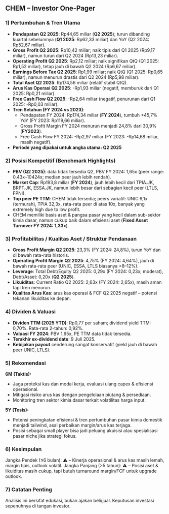 ## CHEM – Investor One-Pager

### 1) Pertumbuhan & Tren Utama
- **Pendapatan Q2 2025**: Rp44,65 miliar (**Q2 2025**); turun dibanding kuartal sebelumnya (**Q1 2025**: Rp62,33 miliar) dan YoY (Q2 2024: Rp52,67 miliar).
- **Gross Profit Q2 2025**: Rp10,42 miliar; naik tipis dari Q1 2025 (Rp9,17 miliar), namun turun dari Q2 2024 (Rp13,23 miliar).
- **Operating Profit Q2 2025**: Rp2,12 miliar; naik signifikan QtQ (Q1 2025: Rp1,52 miliar), tetap jauh di bawah Q2 2024 (Rp6,67 miliar).
- **Earnings Before Tax Q2 2025**: Rp1,99 miliar; naik QtQ (Q1 2025: Rp0,65 miliar), namun menurun drastis dari Q2 2024 (Rp5,98 miliar).
- **Total Aset Q2 2025**: Rp174,56 miliar (relatif stabil QtQ).
- **Arus Kas Operasi Q2 2025**: -Rp1,93 miliar (negatif, memburuk dari Q1 2025: Rp0,21 miliar).
- **Free Cash Flow Q2 2025**: -Rp2,64 miliar (negatif, penurunan dari Q1 2025: -Rp0,03 miliar).
- **Tren Setahun (FY 2024 vs 2023)**:
  - Pendapatan FY 2024: Rp174,34 miliar (**FY 2024**), tumbuh +45,7% YoY (FY 2023: Rp119,66 miliar).
  - Gross Profit Margin FY 2024 menurun menjadi 24,8% dari 30,9% (**FY2023**).
  - Free Cash Flow FY 2024: -Rp2,97 miliar (FY 2023: -Rp14,68 miliar, masih negatif).
- **Periode yang dipakai untuk angka utama: Q2 2025**

### 2) Posisi Kompetitif (Benchmark Highlights)
- **PBV (Q2 2025)**: data tidak tersedia Q2, PBV FY 2024: 1,65x (peer range: 0,43x–10424x; median peer jauh lebih rendah).
- **Market Cap**: Rp193,8 miliar (**FY 2024**), jauh lebih kecil dari TPIA.JK, BRPT.JK, ESSA.JK, namun lebih besar dari sebagian kecil peer (LTLS, FPNI).
- **Top peer PE TTM**: CHEM tidak tersedia; peers variatif: UNIC 9,1x (termurah), TPIA 32,3x, rata-rata peer di atas 10x, banyak yang extremely high due to low profit.
- CHEM memiliki basis aset & pangsa pasar yang kecil dalam sub-sektor kimia dasar, namun cukup baik dalam efisiensi aset (**Fixed Asset Turnover FY 2024: 1,33x**).

### 3) Profitabilitas / Kualitas Aset / Struktur Pendanaan
- **Gross Profit Margin Q2 2025**: 23,3% (FY 2024: 24,8%), turun YoY dan di bawah rata-rata historis.
- **Operating Profit Margin Q2 2025**: 4,75% (FY 2024: 4,64%), jauh di bawah rata-rata peer (UNIC, ESSA, LTLS biasanya >8–12%).
- **Leverage**: Total Debt/Equity Q2 2025: 0,29x (FY 2024: 0,23x; moderat), Debt/Asset: 0,20x (**Q2 2025**).
- **Likuiditas**: Current Ratio Q2 2025: 2,63x (FY 2024: 2,65x), masih aman tapi tren menurun.
- **Kualitas Arus Kas**: arus kas operasi & FCF Q2 2025 negatif – potensi tekanan likuiditas ke depan.

### 4) Dividen & Valuasi
- **Dividen TTM (2025 YTD)**: Rp0,77 per saham; dividend yield TTM: 0,70%. Rata-rata 2-tahun: 0,92%.
- **Valuasi FY 2024**: PBV 1,65x, PE TTM data tidak tersedia.
- **Terakhir ex-dividend date**: 9 Juli 2025.
- **Kebijakan payout** cenderung sangat konservatif (yield jauh di bawah peer UNIC, LTLS).

### 5) Rekomendasi
**6M (Taktis):**
- Jaga proteksi kas dan modal kerja, evaluasi ulang capex & efisiensi operasional.
- Mitigasi risiko arus kas dengan pengelolaan piutang & persediaan.
- Monitoring tren sektor kimia dasar terkait volatilitas harga input.

**5Y (Tesis):**
- Potensi peningkatan efisiensi & tren pertumbuhan pasar kimia domestik menjadi tailwind, asal perbaikan margin/arus kas terjaga.
- Posisi sebagai small player bisa jadi peluang akuisisi atau spesialisasi pasar niche jika strategi fokus.

### 6) Kesimpulan
Jangka Pendek (≤6 bulan): ⚠️ – Kinerja operasional & arus kas masih lemah, margin tipis, outlook volatil.
Jangka Panjang (>5 tahun): ⚠️ – Posisi aset & likuiditas masih cukup, tapi butuh turnaround margin/FCF untuk upgrade outlook.

### 7) Catatan Penting
Analisis ini bersifat edukasi, bukan ajakan beli/jual. Keputusan investasi sepenuhnya di tangan investor.